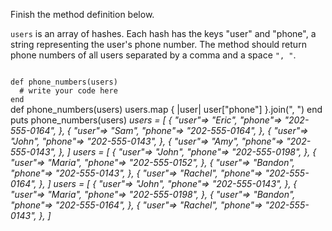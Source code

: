 Finish the method definition below.

`users` is an array of hashes. Each hash has the keys "user" and "phone", a string representing the user's phone number. The method should return phone numbers of all users separated by a comma and a space `", "`.

<Editor lang="ruby" type="exercise" testMode="multipleInput">
<code>
def phone_numbers(users)
  # write your code here
end
</code>

<solution>
def phone_numbers(users)
  users.map { |user| user["phone"] }.join(", ")
end
</solution>

<testcases>
<caller>
puts phone_numbers(users)
</caller>
<testcase>
<i>
users = [
  {
    "user"=> "Eric",
    "phone"=> "202-555-0164",
  },
  {
    "user"=> "Sam",
    "phone"=> "202-555-0164",
  },
  {
    "user"=> "John",
    "phone"=> "202-555-0143",
  },
  {
    "user"=> "Amy",
    "phone"=> "202-555-0143",
  },
]
</i>
</testcase>
<testcase>
<i>
users = [
  {
    "user"=> "John",
    "phone"=> "202-555-0198",
  },
  {
    "user"=> "Maria",
    "phone"=> "202-555-0152",
  },
  {
    "user"=> "Bandon",
    "phone"=> "202-555-0143",
  },
  {
    "user"=> "Rachel",
    "phone"=> "202-555-0164",
  },
]
</i>
</testcase>
<testcase>
<i>
users = [
  {
    "user"=> "John",
    "phone"=> "202-555-0143",
  },
  {
    "user"=> "Maria",
    "phone"=> "202-555-0198",
  },
  {
    "user"=> "Bandon",
    "phone"=> "202-555-0164",
  },
  {
    "user"=> "Rachel",
    "phone"=> "202-555-0143",
  },
]
</i>
</testcase>
</testcases>
</Editor>